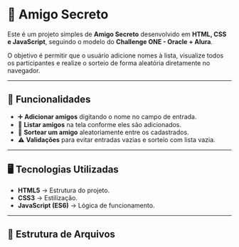# 🎁 Amigo Secreto

Este é um projeto simples de **Amigo Secreto** desenvolvido em **HTML, CSS e JavaScript**, seguindo o modelo do **Challenge ONE - Oracle + Alura**.

O objetivo é permitir que o usuário adicione nomes à lista, visualize todos os participantes e realize o sorteio de forma aleatória diretamente no navegador.

---

## 🚀 Funcionalidades

- ➕ **Adicionar amigos** digitando o nome no campo de entrada.
- 📜 **Listar amigos** na tela conforme eles são adicionados.
- 🎲 **Sortear um amigo** aleatoriamente entre os cadastrados.
- ⚠️ **Validações** para evitar entradas vazias e sorteio com lista vazia.

---

## 🖥️ Tecnologias Utilizadas

- **HTML5** → Estrutura do projeto.
- **CSS3** → Estilização.
- **JavaScript (ES6)** → Lógica de funcionamento.

---

## 📂 Estrutura de Arquivos